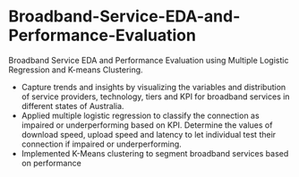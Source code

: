 # Broadband-Service-EDA-and-Performance-Evaluation
Broadband Service EDA and Performance Evaluation using Multiple Logistic Regression and K-means Clustering.
- Capture trends and insights by visualizing the variables and distribution of service providers, technology, tiers and KPI for broadband services in different states of Australia.
- Applied multiple logistic regression to classify the connection as impaired or underperforming based on KPI. Determine the values of download speed, upload speed and latency to let individual test their connection if impaired or underperforming.
- Implemented K-Means clustering to segment broadband services based on performance
